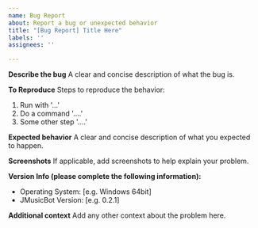 ```yaml
---
name: Bug Report
about: Report a bug or unexpected behavior
title: "[Bug Report] Title Here"
labels: ''
assignees: ''

---
```


**Describe the bug**
A clear and concise description of what the bug is.

**To Reproduce**
Steps to reproduce the behavior:
1. Run with '...'
2. Do a command '....'
3. Some other step '....'

**Expected behavior**
A clear and concise description of what you expected to happen.

**Screenshots**
If applicable, add screenshots to help explain your problem.

**Version Info (please complete the following information):**
 - Operating System: [e.g. Windows 64bit]
 - JMusicBot Version: [e.g. 0.2.1]

**Additional context**
Add any other context about the problem here.
